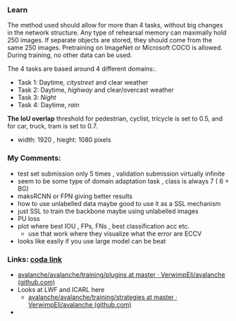 ### Learn

The method used should allow for more than 4 tasks, without big changes in the network structure.
Any type of rehearsal memory can maximally hold 250 images. If separate objects are stored, they should come from the same 250 images.
Pretraining on ImageNet or Microsoft COCO is allowed. During training, no other data can be used.


The 4 tasks are based around 4 different domains:.

- Task 1: Daytime, *citystreet* and clear weather
- Task 2: Daytime, *highway* and clear/overcast weather
- Task 3: *Night*
- Task 4: Daytime, *rain*

**The IoU overlap** threshold for pedestrian, cyclist, tricycle is set to 0.5, and for car, truck, tram is set to 0.7.

- width: 1920 , hieght: 1080 pixels


### My Comments:

- test set submission only 5 times , validation submission virtually infinite
- seem to be some type of domain adaptation task , class is always 7 ( 6 + BG)
- maksRCNN or FPN giving better results
- how to use unlabelled data maybe good to use it as a SSL mechanism
- just SSL to train the backbone maybe using unlabelled images
- PU loss
- plot where best IOU , FPs, FNs , best classification acc etc.
  - use that work where they visualize what the error are ECCV
- looks like easily if you use large model can be beat

### Links: [coda link](https://competitions.codalab.org/competitions/33993#results)

- [avalanche/avalanche/training/plugins at master · VerwimpEli/avalanche (github.com)](https://github.com/VerwimpEli/avalanche/tree/master/avalanche/training/plugins)
- Looks at LWF and ICARL here
  - [avalanche/avalanche/training/strategies at master · VerwimpEli/avalanche (github.com)](https://github.com/VerwimpEli/avalanche/tree/master/avalanche/training/strategies)
- 

